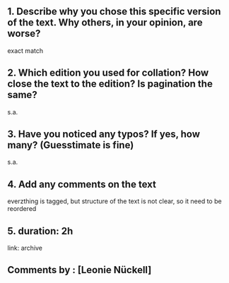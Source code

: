 ## 1. Describe why you chose this specific version of the text. Why others, in your opinion, are worse?

exact match
## 2. Which edition you used for collation? How close the text to the edition? Is pagination the same?

s.a.
## 3. Have you noticed any typos? If yes, how many? (Guesstimate is fine)

s.a.
## 4. Add any comments on the text

everzthing is tagged, but structure of the text is not clear, so it need to be reordered

## 5. duration: 2h
link: archive


## Comments by : [Leonie Nückell]
